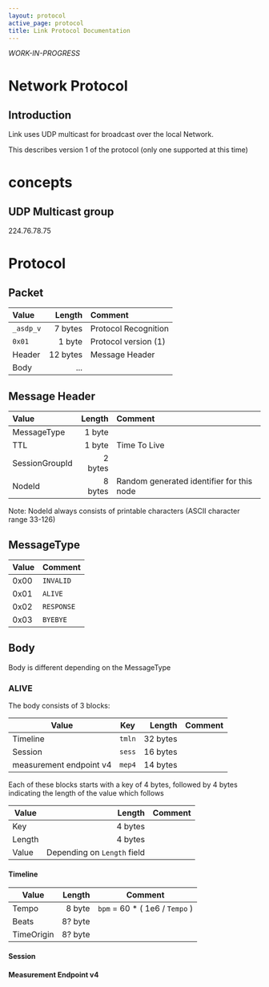 ```yaml
---
layout: protocol
active_page: protocol
title: Link Protocol Documentation
---
```


*WORK-IN-PROGRESS*

# Network Protocol

## Introduction

Link uses UDP multicast for broadcast over the local Network.

This describes version 1 of the protocol (only one supported at this time)

# concepts


## UDP Multicast group

224.76.78.75

# Protocol

## Packet

| Value         | Length      | Comment              |
|:--------------|------------:|:---------------------|
| ```_asdp_v``` | 7 bytes     | Protocol Recognition |
|    ```0x01``` | 1 byte      | Protocol version (1) |
|        Header | 12 bytes    | Message Header       |
|         Body  | ...         |                      |


## Message Header

| Value          | Length      | Comment              |
|:---------------|------------:|:---------------------|
| MessageType    | 1 byte      |                      |
| TTL            | 1 byte      | Time To Live         |
| SessionGroupId | 2 bytes     |                      |
| NodeId         | 8 bytes     | Random generated identifier for this node |

Note: NodeId always consists of printable characters (ASCII character range 33-126)

## MessageType

| Value | Comment  |
| ----- | -------- |
|  0x00 | ```INVALID```  |
|  0x01 | ```ALIVE```    |
|  0x02 | ```RESPONSE``` |
|  0x03 | ```BYEBYE```   |

## Body

Body is different depending on the MessageType

### ALIVE

The body consists of 3 blocks:

| Value | Key | Length | Comment |
| ----- | --- | -----: | ------- |
| Timeline | ```tmln``` | 32 bytes | |
| Session | ```sess``` | 16 bytes | |
| measurement endpoint v4 | ```mep4``` | 14 bytes | |

Each of these blocks starts with a key of 4 bytes, followed by 4 bytes indicating the length of the value which follows

| Value | Length | Comment |
| ----- | -----: | ------- |
| Key | 4 bytes | |
| Length | 4 bytes | |
| Value | Depending on ```Length``` field |

#### Timeline

| Value | Length | Comment |
| ----- | -----: | ------- |
| Tempo | 8 byte | ```bpm``` = 60 * ( 1e6 / ```Tempo``` ) |
| Beats | 8? byte | |
| TimeOrigin | 8? byte | |

#### Session

#### Measurement Endpoint v4
